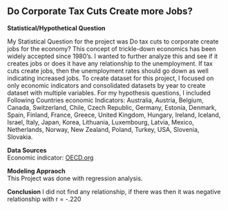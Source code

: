 ## Do Corporate Tax Cuts Create more Jobs?  
  
**Statistical/Hypothetical Question**  
  
My Statistical Question for the project was Do tax cuts to corporate create jobs for the economy? This concept of trickle-down economics has been widely accepted since 1980’s.  I wanted to further analyze this and see if it creates jobs or does it have any relationship to the unemployment. If tax cuts create jobs, then the unemployment rates should go down as well indicating increased jobs. To create dataset for this project, I focused on only economic indicators and consolidated datasets by year to create dataset with multiple variables. For my hypothesis questions, I included Following Countries economic Indicators:
Australia, Austria, Belgium, Canada, Switzerland, Chile, Czech Republic, Germany, Estonia, Denmark, Spain, Finland, France, Greece, United Kingdom, Hungary, Ireland, Iceland, Israel, Italy, Japan, Korea, Lithuania, Luxembourg, Latvia, Mexico, Netherlands, Norway, New Zealand, Poland, Turkey, USA, Slovenia, Slovakia.  
  
**Data Sources**  
Economic indicator: [OECD.org](https://stats.oecd.org/)  
   
**Modeling Appraoch**   
This Project was done with regression analysis.  

**Conclusion**
I did not find any relationship, if there was then it was negative relationship with r = -.220
